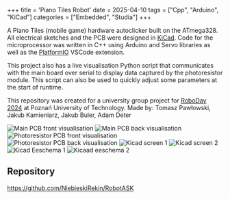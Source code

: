 +++
title = 'Piano Tiles Robot'
date = 2025-04-10
tags = ["Cpp", "Arduino", "KiCad"]
categories = ["Embedded", "Studia"]
+++

A Piano Tiles (mobile game) hardware autoclicker built on the ATmega328. All electrical sketches and the PCB were designed in [KiCad](https://www.kicad.org/). Code for the microprocessor was written in C++ using Arduino and Servo libraries as well as the [PlatformIO](https://platformio.org/install/ide?install=vscode) VSCode extension.

This project also has a live visualisation Python script that communicates with the main board over serial to display data captured by the photoresistor module. This script can also be used to quickly adjust some parameters at the start of runtime.

This repository was created for a university group project for [RoboDay 2024](https://www.facebook.com/events/1518830758974874) at Poznań University of Technology.
Made by: Tomasz Pawłowski, Jakub Kamieniarz, Jakub Buler, Adam Deter

![Main PCB front visualisation](zdj/5.png)
![Main PCB back visualisation](zdj/6.png)
![Photoresistor PCB front visualisation](zdj/7.png)
![Photoresistor PCB back visualisation](zdj/8.png)
![Kicad screen 1](zdj/1.png)
![Kicad screen 2](zdj/2.png)
![Kicad Eeschema 1](zdj/3.svg)
![Kicaad eeschema 2](zdj/4.svg)

## Repository

<https://github.com/NiebieskiRekin/RobotASK>
